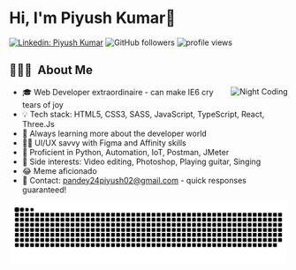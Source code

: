 
<!--
**rootoverseven/rootoverseven** is a ✨ _special_ ✨ repository because its `README.md` (this file) appears on your GitHub profile.

Here are some ideas to get you started:

- 🔭 I’m currently working on ...
- 🌱 I’m currently learning ...
- 👯 I’m looking to collaborate on ...
- 🤔 I’m looking for help with ...
- 💬 Ask me about ...
- 📫 How to reach me: ...
- 😄 Pronouns: ...
- ⚡ Fun fact: ...
-->
# Hi, I'm Piyush Kumar👋


[![Linkedin: Piyush Kumar](https://img.shields.io/badge/-Piyush-blue?style=flat-square&logo=Linkedin&logoColor=white&link=https://www.linkedin.com/in/piyush-kumar-ab711b1b0/)](https://www.linkedin.com/in/piyush-kumar-ab711b1b0/)
![GitHub followers](https://img.shields.io/github/followers/rootoverseven?label=Follow&style=social)
<img alt = "profile views" src="https://komarev.com/ghpvc/?username=rootoverseven&base=1163">

## 👨🏻‍💻 &nbsp;About Me

<img alt="Night Coding" src="https://media.tenor.com/iviIq2uXz-kAAAAj/work-office.gif" align="right"/>


- 🎓 Web Developer extraordinaire - can make IE6 cry tears of joy
- 💡 Tech stack: HTML5, CSS3, SASS, JavaScript, TypeScript, React, Three.Js
- 🌱 Always learning more about the developer world
- 👨‍💻 UI/UX savvy with Figma and Affinity skills
- 🔧 Proficient in Python, Automation, IoT, Postman, JMeter
- 🎨 Side interests: Video editing, Photoshop, Playing guitar, Singing
- 😂 Meme aficionado
- 📧 Contact: pandey24piyush02@gmail.com - quick responses guaranteed!

![snake gif](https://raw.githubusercontent.com/platane/snk/output/github-contribution-grid-snake.svg)
